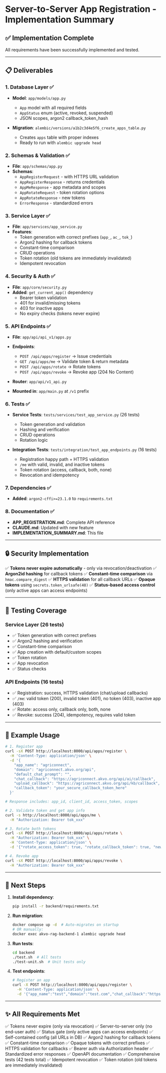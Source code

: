# Server-to-Server App Registration - Implementation Summary

## ✅ Implementation Complete

All requirements have been successfully implemented and tested.

---

## 📋 Deliverables

### 1. Database Layer ✅
- **Model**: `app/models/app.py`
  - `App` model with all required fields
  - `AppStatus` enum (active, revoked, suspended)
  - JSON scopes, argon2 callback_token_hash

- **Migration**: `alembic/versions/a1b2c3d4e5f6_create_apps_table.py`
  - Creates `apps` table with proper indexes
  - Ready to run with `alembic upgrade head`

### 2. Schemas & Validation ✅
- **File**: `app/schemas/app.py`
- **Schemas**:
  - `AppRegisterRequest` - with HTTPS URL validation
  - `AppRegisterResponse` - returns credentials
  - `AppMeResponse` - app metadata and scopes
  - `AppRotateRequest` - token rotation options
  - `AppRotateResponse` - new tokens
  - `ErrorResponse` - standardized errors

### 3. Service Layer ✅
- **File**: `app/services/app_service.py`
- **Features**:
  - Token generation with correct prefixes (`app_`, `ac_`, `tok_`)
  - Argon2 hashing for callback tokens
  - Constant-time comparison
  - CRUD operations
  - Token rotation (old tokens are immediately invalidated)
  - Idempotent revocation

### 4. Security & Auth ✅
- **File**: `app/core/security.py`
- **Added**: `get_current_app()` dependency
  - Bearer token validation
  - 401 for invalid/missing tokens
  - 403 for inactive apps
  - No expiry checks (tokens never expire)

### 5. API Endpoints ✅
- **File**: `app/api/api_v1/apps.py`
- **Endpoints**:
  - `POST /api/apps/register` → Issue credentials
  - `GET /api/apps/me` → Validate token & return metadata
  - `POST /api/apps/rotate` → Rotate tokens
  - `POST /api/apps/revoke` → Revoke app (204 No Content)

- **Router**: `app/api/v1_api.py`
- **Mounted in**: `app/main.py` at `/v1` prefix

### 6. Tests ✅
- **Service Tests**: `tests/services/test_app_service.py` (26 tests)
  - Token generation and validation
  - Hashing and verification
  - CRUD operations
  - Rotation logic

- **Integration Tests**: `tests/integration/test_app_endpoints.py` (16 tests)
  - Registration happy path + HTTPS validation
  - `/me` with valid, invalid, and inactive tokens
  - Token rotation (access, callback, both, none)
  - Revocation and idempotency

### 7. Dependencies ✅
- **Added**: `argon2-cffi>=23.1.0` to `requirements.txt`

### 8. Documentation ✅
- **APP_REGISTRATION.md**: Complete API reference
- **CLAUDE.md**: Updated with new feature
- **IMPLEMENTATION_SUMMARY.md**: This file

---

## 🔒 Security Implementation

✅ **Tokens never expire automatically** - only via revocation/deactivation
✅ **Argon2id hashing** for callback tokens
✅ **Constant-time comparison** via `hmac.compare_digest`
✅ **HTTPS validation** for all callback URLs
✅ **Opaque tokens** using `secrets.token_urlsafe(48)`
✅ **Status-based access control** (only active apps can access endpoints)

---

## 🧪 Testing Coverage

### Service Layer (26 tests)
- ✅ Token generation with correct prefixes
- ✅ Argon2 hashing and verification
- ✅ Constant-time comparison
- ✅ App creation with default/custom scopes
- ✅ Token rotation
- ✅ App revocation
- ✅ Status checks

### API Endpoints (16 tests)
- ✅ Registration: success, HTTPS validation (chat/upload callbacks)
- ✅ `/me`: valid token (200), invalid token (401), no token (403), inactive app (403)
- ✅ Rotate: access only, callback only, both, none
- ✅ Revoke: success (204), idempotency, requires valid token

---

## 📝 Example Usage

```bash
# 1. Register app
curl -sX POST http://localhost:8000/api/apps/register \
  -H 'Content-Type: application/json' \
  -d '{
    "app_name": "agriconnect",
    "domain": "agriconnect.akvo.org/api",
    "default_chat_prompt": "",
    "chat_callback": "https://agriconnect.akvo.org/api/ai/callback",
    "upload_callback": "https://agriconnect.akvo.org/api/kb/callback",
    "callback_token": "your_secure_callback_token_here"
  }'

# Response includes: app_id, client_id, access_token, scopes

# 2. Validate token and get app info
curl -s http://localhost:8000/api/apps/me \
  -H "Authorization: Bearer tok_xxx"

# 3. Rotate both tokens
curl -sX POST http://localhost:8000/api/apps/rotate \
  -H "Authorization: Bearer tok_xxx" \
  -H 'Content-Type: application/json' \
  -d '{"rotate_access_token": true, "rotate_callback_token": true, "new_callback_token": "your_new_secure_callback_token"}'

# 4. Revoke app
curl -sX POST http://localhost:8000/api/apps/revoke \
  -H "Authorization: Bearer tok_xxx"
```

---

## 🚀 Next Steps

1. **Install dependency**:
   ```bash
   pip install -r backend/requirements.txt
   ```

2. **Run migration**:
   ```bash
   docker compose up -d  # Auto-migrates on startup
   # OR manually:
   docker exec akvo-rag-backend-1 alembic upgrade head
   ```

3. **Run tests**:
   ```bash
   cd backend
   ./test.sh  # All tests
   ./test-unit.sh  # Unit tests only
   ```

4. **Test endpoints**:
   ```bash
   # Register an app
   curl -X POST http://localhost:8000/api/apps/register \
     -H 'Content-Type: application/json' \
     -d '{"app_name":"test","domain":"test.com","chat_callback":"https://test.com/chat","upload_callback":"https://test.com/upload","callback_token":"your_callback_token"}'
   ```

---

## ✨ All Requirements Met

✅ Tokens never expire (only via revocation)
✅ Server-to-server only (no end-user auth)
✅ Status gate (only active apps can access endpoints)
✅ Self-contained config (all URLs in DB)
✅ Argon2 hashing for callback tokens
✅ Constant-time comparison
✅ Opaque tokens with correct prefixes
✅ HTTPS validation for callbacks
✅ Bearer auth via Authorization header
✅ Standardized error responses
✅ OpenAPI documentation
✅ Comprehensive tests (42 tests total)
✅ Idempotent revocation
✅ Token rotation (old tokens are immediately invalidated)
